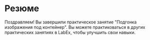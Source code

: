 # Резюме

Поздравляем! Вы завершили практическое занятие "Подгонка изображения под контейнер". Вы можете практиковаться в других практических занятиях в LabEx, чтобы улучшить свои навыки.
